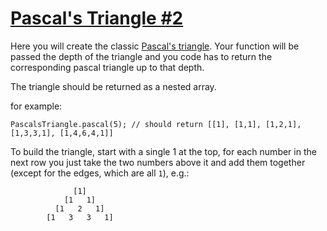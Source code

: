 # [Pascal's Triangle #2](https://www.codewars.com/kata/pascals-triangle-number-2 "https://www.codewars.com/kata/52945ce49bb38560fe0001d9")

Here you will create the classic [Pascal's triangle](https://en.wikipedia.org/wiki/Pascal%27s_triangle).
Your function will be passed the depth of the triangle and you code has to return the corresponding pascal triangle up to that depth.

The triangle should be returned as a nested array.

for example:
```
PascalsTriangle.pascal(5); // should return [[1], [1,1], [1,2,1], [1,3,3,1], [1,4,6,4,1]]
```

To build the triangle, start with a single 1 at the top, for each number in the next row you just take the two numbers above it and add them together (except for the edges, which are all `1`), e.g.:
```
              [1]
            [1   1]
          [1   2   1]
        [1   3   3   1]
```